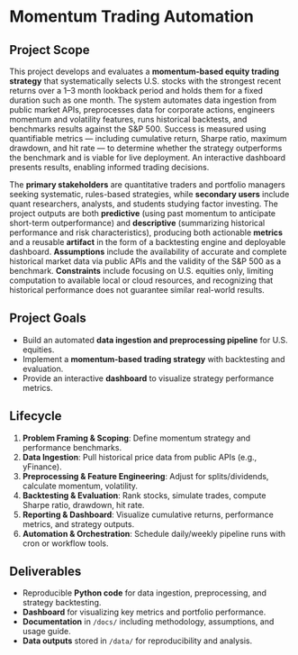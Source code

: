 # Momentum Trading Automation

## Project Scope
This project develops and evaluates a **momentum-based equity trading strategy** that systematically selects U.S. stocks with the strongest recent returns over a 1–3 month lookback period and holds them for a fixed duration such as one month. The system automates data ingestion from public market APIs, preprocesses data for corporate actions, engineers momentum and volatility features, runs historical backtests, and benchmarks results against the S&P 500. Success is measured using quantifiable metrics — including cumulative return, Sharpe ratio, maximum drawdown, and hit rate — to determine whether the strategy outperforms the benchmark and is viable for live deployment. An interactive dashboard presents results, enabling informed trading decisions.

The **primary stakeholders** are quantitative traders and portfolio managers seeking systematic, rules-based strategies, while **secondary users** include quant researchers, analysts, and students studying factor investing. The project outputs are both **predictive** (using past momentum to anticipate short-term outperformance) and **descriptive** (summarizing historical performance and risk characteristics), producing both actionable **metrics** and a reusable **artifact** in the form of a backtesting engine and deployable dashboard. **Assumptions** include the availability of accurate and complete historical market data via public APIs and the validity of the S&P 500 as a benchmark. **Constraints** include focusing on U.S. equities only, limiting computation to available local or cloud resources, and recognizing that historical performance does not guarantee similar real-world results.

## Project Goals
- Build an automated **data ingestion and preprocessing pipeline** for U.S. equities.
- Implement a **momentum-based trading strategy** with backtesting and evaluation.
- Provide an interactive **dashboard** to visualize strategy performance metrics.

## Lifecycle
1. **Problem Framing & Scoping**: Define momentum strategy and performance benchmarks.
2. **Data Ingestion**: Pull historical price data from public APIs (e.g., yFinance).
3. **Preprocessing & Feature Engineering**: Adjust for splits/dividends, calculate momentum, volatility.
4. **Backtesting & Evaluation**: Rank stocks, simulate trades, compute Sharpe ratio, drawdown, hit rate.
5. **Reporting & Dashboard**: Visualize cumulative returns, performance metrics, and strategy outputs.
6. **Automation & Orchestration**: Schedule daily/weekly pipeline runs with cron or workflow tools.

## Deliverables
- Reproducible **Python code** for data ingestion, preprocessing, and strategy backtesting.
- **Dashboard** for visualizing key metrics and portfolio performance.
- **Documentation** in `/docs/` including methodology, assumptions, and usage guide.
- **Data outputs** stored in `/data/` for reproducibility and analysis.